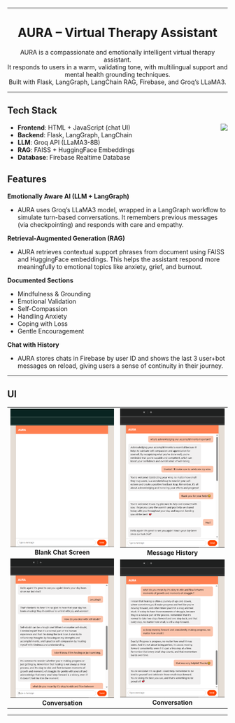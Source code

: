 ***

<h1 align="center">AURA – Virtual Therapy Assistant</h1>

<p align = "center"> AURA is a compassionate and emotionally intelligent virtual therapy assistant. <br> It responds to users in a warm, validating tone, with multilingual support and mental health grounding techniques.<br> Built with Flask, LangGraph, LangChain RAG, Firebase, and Groq’s LLaMA3. </p>

***

## Tech Stack

<img align ="right" src="https://go-skill-icons.vercel.app/api/icons?i=python,flask,langchain,groq,huggingface,firebase,javascript"/>

- **Frontend**: HTML + JavaScript (chat UI)
- **Backend**: Flask, LangGraph, LangChain
- **LLM**: Groq API (LLaMA3-8B)
- **RAG**: FAISS + HuggingFace Embeddings
- **Database**: Firebase Realtime Database

## Features

**Emotionally Aware AI (LLM + LangGraph)**

- AURA uses Groq’s LLaMA3 model, wrapped in a LangGraph workflow to simulate turn-based conversations. It remembers previous messages (via checkpointing) and responds with care and empathy.

**Retrieval-Augmented Generation (RAG)**

- AURA retrieves contextual support phrases from document using FAISS and HuggingFace embeddings. This helps the assistant respond more meaningfully to emotional topics like anxiety, grief, and burnout.

**Documented Sections**

- Mindfulness & Grounding
- Emotional Validation
- Self-Compassion
- Handling Anxiety
- Coping with Loss
- Gentle Encouragement

**Chat with History**

- AURA stores chats in Firebase by user ID and shows the last 3 user+bot messages on reload, giving users a sense of continuity in their journey.

***

## UI  

<table>
  <tr>
    <td align="center">
      <img src="img/4.png" alt="Blank Screen" ><br>
      <strong>Blank Chat Screen</strong>
    </td>
    <td align="center">
      <img src="img/3.png" alt="Message History" ><br>
      <strong>Message History</strong>
    </td>
  </tr>
  <tr>
    <td align="center">
      <img src="img/2.png" alt="Chat Demo" ><br>
      <strong>Conversation</strong>
    </td>
    <td align="center">
      <img src="img/1.png" alt="Chat Demo 1" ><br>
      <strong>Conversation</strong>
    </td>
  </tr>
</table>

***
